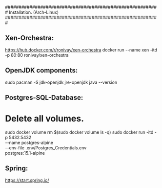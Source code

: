 #########################################################
Installation. (Arch-Linux)
#########################################################

Xen-Orchestra:
---------------------------------------------------------
https://hub.docker.com/r/ronivay/xen-orchestra
docker run --name xen -itd -p 80:80 ronivay/xen-orchestra

OpenJDK components:
---------------------------------------------------------
sudo pacman -S jdk-openjdk jre-openjdk
java --version

Postgres-SQL-Database:
---------------------------------------------------------
# Delete all volumes.
sudo docker volume rm $(sudo docker volume ls -q)
sudo docker run -itd -p 5432:5432 \
	--name postgres-alpine \
	--env-file .env/Postgres_Credentials.env \
	postgres:15.1-alpine


Spring:
---------------------------------------------------------
https://start.spring.io/